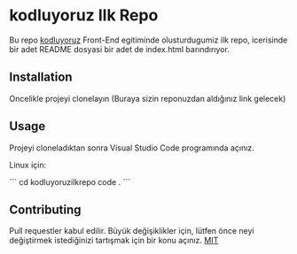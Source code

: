 # kodluyoruz Ilk Repo
Bu repo [kodluyoruz](www.kodluyoruz.org) Front-End egitiminde olusturdugumiz ilk repo, icerisinde bir adet README dosyasi bir adet de index.html barındırıyor.
## Installation
Oncelikle projeyi clonelayın (Buraya sizin reponuzdan aldığınız link gelecek)
[](https://github.com/emrahhalacoglu/kodluyoruzilkrepo.git)
## Usage
Projeyi cloneladıktan sonra Visual Studio Code programında açınız.

Linux için:

´´´
cd kodluyoruzilkrepo
code .
´´´
## Contributing
Pull requestler kabul edilir. Büyük değişiklikler için, lütfen önce neyi değiştirmek istediğinizi tartışmak için bir konu açınız.
[MIT](https://choosealicense.com/licenses/mit/)
